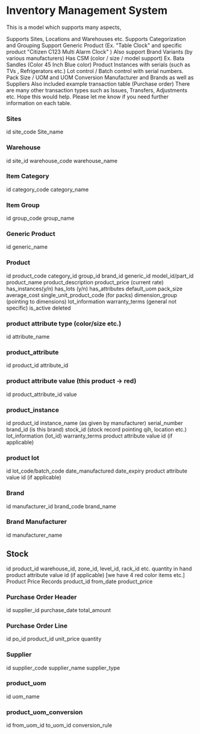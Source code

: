 # Inventory Management System

This is a model which supports many aspects,

Supports Sites, Locations and Warehouses etc.
Supports Categorization and Grouping
Support Generic Product (Ex. "Table Clock" and specific product "Citizen C123 Multi Alarm Clock" )
Also support Brand Variants (by various manufacturers)
Has CSM (color / size / model support) Ex. Bata Sandles (Color 45 Inch Blue color)
Product Instances with serials (such as TVs , Refrigerators etc.)
Lot control / Batch control with serial numbers.
Pack Size / UOM and UOM Conversion
Manufacturer and Brands as well as Suppliers
Also included example transaction table (Purchase order)
There are many other transaction types such as Issues, Transfers, Adjustments etc.
Hope this would help. Please let me know if you need further information on each table.

### Sites
id
site_code
Site_name

### Warehouse
id
site_id
warehouse_code
warehouse_name

### Item Category
id
category_code
category_name

### Item Group
id
group_code
group_name

### Generic Product
id
generic_name

### Product
id
product_code
category_id
group_id
brand_id
generic_id
model_id/part_id
product_name
product_description
product_price (current rate)
has_instances(y/n)
has_lots (y/n)
has_attributes
default_uom
pack_size
average_cost
single_unit_product_code (for packs)
dimension_group (pointing to dimensions)
lot_information
warranty_terms (general not specific)
is_active
deleted

### product attribute type (color/size etc.)
id
attribute_name

### product_attribute
id
product_id
attribute_id

### product attribute value (this product -> red)
id
product_attribute_id
value

### product_instance
id
product_id
instance_name (as given by manufacturer)
serial_number
brand_id (is this brand)
stock_id (stock record pointing qih, location etc.)
lot_information (lot_id)
warranty_terms
product attribute value id (if applicable)

### product lot
id
lot_code/batch_code
date_manufactured
date_expiry
product attribute value id (if applicable)

### Brand
id
manufacturer_id
brand_code
brand_name

### Brand Manufacturer
id
manufacturer_name

## Stock
id
product_id
warehouse_id, zone_id, level_id, rack_id etc.
quantity in hand
product attribute value id (if applicable) [we have 4 red color items etc.]
Product Price Records
product_id
from_date
product_price

### Purchase Order Header
id
supplier_id
purchase_date
total_amount

### Purchase Order Line
id
po_id
product_id
unit_price
quantity

### Supplier
id
supplier_code
supplier_name
supplier_type

### product_uom
id
uom_name

### product_uom_conversion
id
from_uom_id
to_uom_id
conversion_rule
